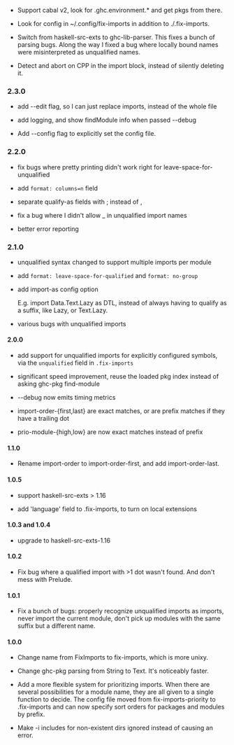 - Support cabal v2, look for .ghc.environment.* and get pkgs from there.

- Look for config in ~/.config/fix-imports in addition to ./.fix-imports.

- Switch from haskell-src-exts to ghc-lib-parser.  This fixes a bunch of
parsing bugs.  Along the way I fixed a bug where locally bound names were
misinterpreted as unqualified names.

- Detect and abort on CPP in the import block, instead of silently deleting it.

### 2.3.0

- add --edit flag, so I can just replace imports, instead of the whole file

- add logging, and show findModule info when passed --debug

- Add --config flag to explicitly set the config file.

### 2.2.0

- fix bugs where pretty printing didn't work right for
leave-space-for-unqualified

- add `format: columns=n` field

- separate qualify-as fields with ; instead of ,

- fix a bug where I didn't allow _ in unqualified import names

- better error reporting

### 2.1.0

- unqualified syntax changed to support multiple imports per module

- add `format: leave-space-for-qualified` and `format: no-group`

- add import-as config option

    E.g. import Data.Text.Lazy as DTL, instead of always having to qualify
    as a suffix, like Lazy, or Text.Lazy.

- various bugs with unqualified imports

#### 2.0.0

- add support for unqualified imports for explicitly configured symbols, via
the `unqualified` field in `.fix-imports`

- significant speed improvement, reuse the loaded pkg index instead of asking
ghc-pkg find-module

- --debug now emits timing metrics

- import-order-{first,last} are exact matches, or are prefix matches if they
have a trailing dot

- prio-module-{high,low} are now exact matches instead of prefix

#### 1.1.0

- Rename import-order to import-order-first, and add import-order-last.

#### 1.0.5

- support haskell-src-exts > 1.16

- add 'language' field to .fix-imports, to turn on local extensions

#### 1.0.3 and 1.0.4

- upgrade to haskell-src-exts-1.16

#### 1.0.2

- Fix bug where a qualified import with >1 dot wasn't found.  And don't
mess with Prelude.

#### 1.0.1

- Fix a bunch of bugs: properly recognize unqualified imports as imports,
never import the current module, don't pick up modules with the same suffix
but a different name.

#### 1.0.0

- Change name from FixImports to fix-imports, which is more unixy.

- Change ghc-pkg parsing from String to Text.  It's noticeably faster.

- Add a more flexible system for prioritizing imports.
When there are several possibilities for a module name, they are all given
to a single function to decide.  The config file moved from
fix-imports-priority to .fix-imports and can now specify sort orders for
packages and modules by prefix.

- Make -i includes for non-existent dirs ignored instead of causing an
error.
